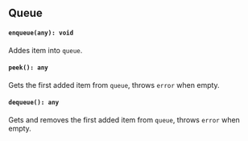<a name="t"></a>

<a name="queue"></a>
## Queue
#### `enqueue(any): void`
Addes item into `queue`.
#### `peek(): any`
Gets the first added item from `queue`, throws `error` when empty.
#### `dequeue(): any`
Gets and removes the first added item from `queue`, throws `error` when empty.

<!--[Back to top](#t)-->